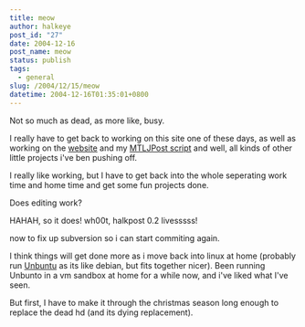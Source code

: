 ```yaml
---
title: meow
author: halkeye
post_id: "27"
date: 2004-12-16
post_name: meow
status: publish
tags:
  - general
slug: /2004/12/15/meow
datetime: 2004-12-16T01:35:01+0800
---
```


Not so much as dead, as more like, busy.

I really have to get back to working on this site one of these days, as well as working on the [website](https://www.sfuarc.com/) and my [MTLJPost script](https://www.kodekoan.com/project/MTLJPost) and well, all kinds of other little projects i've ben pushing off.

I really like working, but I have to get back into the whole seperating work time and home time and get some fun projects done.

Does editing work?  

HAHAH, so it does! wh00t, halkpost 0.2 livesssss!  

now to fix up subversion so i can start commiting again.

I think things will get done more as i move back into linux at home (probably run [Unbuntu](https://www.ubuntulinux.org/) as its like debian, but fits together nicer). Been running Unbunto in a vm sandbox at home for a while now, and i've liked what I've seen.  

But first, I have to make it through the christmas season long enough to replace the dead hd (and its dying replacement).